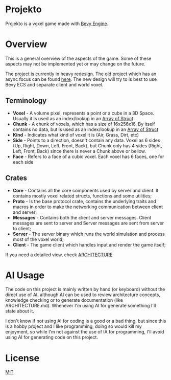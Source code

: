 # Projekto

Projekto is a voxel game made with [Bevy Engine](https://github.com/bevyengine/bevy).


# Overview

This is a general overview of the aspects of the game. Some of these aspects may not be implemented yet or may change on the future.

The project is currently in heavy redesign. The old project which has an async focus can be found [here](https://github.com/afonsolage/projekto/tree/async_io).
The new design will try to is best to use Bevy ECS and separate client and world voxel.

## Terminology ###
- **Voxel** - A volume pixel, represents a point or a cube in a 3D Space. Usually it is used as an index/lookup in an [Array of Struct](https://en.wikipedia.org/wiki/AoS_and_SoA#Array_of_structures)
- **Chunk** - A chunk of voxels, which has a size of 16x256x16. By itself contains no data, but is used as an index/lookup in an [Array of Struct](https://en.wikipedia.org/wiki/AoS_and_SoA#Array_of_structures)
- **Kind** - Indicates what kind of voxel it is (Air, Grass, Dirt, etc)
- **Side** - Points to a direction, doesn't contain any data. Voxel as 6 sides (Up, Right, Down, Left, Front, Back), but Chunk only has 4 sides (Right, Left, Front, Back) since there is never a Chunk above or bellow.
- **Face** - Refers to a face of a cubic voxel. Each voxel has 6 faces, one for each side

## Crates ##
- **Core** - Contains all the core components used by server and client. It contains mostly voxel related structs, functions and some utilities;
- **Proto** - Is the base protocol crate, contains the underlying traits and macros in order to make the networking communication between client and server;
- **Messages** - Contains both the client and server messages. Client messages are sent to server and Server messages are sent from server to client;
- **Server** - The server binary which runs the world simulation and process most of the voxel world;
- **Client** - The game client which handles input and render the game itself;

If you need a detailed view, check [ARCHITECTURE](ARCHITECTURE.md)

# AI Usage

The code on this project is mainly written by hand (or keyboard) without the direct use of AI, although AI can be used to review architecture concepts, 
knowledge checking or to generate documentation (like ARCHITECTURE.md). Whenever I'm using AI for generate something I'll state about it.

I don't know if not using AI for coding is a good or a bad thing, but since this is a hobby project and I like programming, doing so would kill my enjoyment,
so while I'm not against the use of IA for programming, I'll avoid using AI for generating code on this project.

# License
[MIT](https://choosealicense.com/licenses/mit/)
